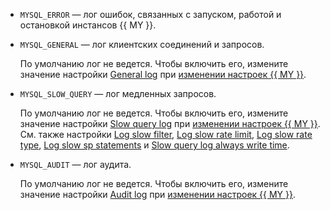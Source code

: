 * `MYSQL_ERROR` — лог ошибок, связанных с запуском, работой и остановкой инстансов {{ MY }}.
* `MYSQL_GENERAL` — лог клиентских соединений и запросов.

    По умолчанию лог не ведется. Чтобы включить его, измените значение настройки [General log](../../../managed-mysql/concepts/settings-list.md#setting-general-log) при [изменении настроек {{ MY }}](../../../managed-mysql/operations/update.md#change-mysql-config).

* `MYSQL_SLOW_QUERY` — лог медленных запросов.

    По умолчанию лог не ведется. Чтобы включить его, измените значение настройки [Slow query log](../../../managed-mysql/concepts/settings-list.md#setting-slow-query-log) при [изменении настроек {{ MY }}](../../../managed-mysql/operations/update.md#change-mysql-config). См. также настройки [Log slow filter](../../../managed-mysql/concepts/settings-list.md#setting-log-slow-filter), [Log slow rate limit](../../../managed-mysql/concepts/settings-list.md#setting-log-slow-rate-limit), [Log slow rate type](../../../managed-mysql/concepts/settings-list.md#setting-log-slow-rate-type), [Log slow sp statements](../../../managed-mysql/concepts/settings-list.md#setting-log-slow-sp-statements) и [Slow query log always write time](../../../managed-mysql/concepts/settings-list.md#setting-slow-query-log-always-write-time).

* `MYSQL_AUDIT` — лог аудита.

    По умолчанию лог не ведется. Чтобы включить его, измените значение настройки [Audit log](../../../managed-mysql/concepts/settings-list.md#setting-audit-log) при [изменении настроек {{ MY }}](../../../managed-mysql/operations/update.md#change-mysql-config).
